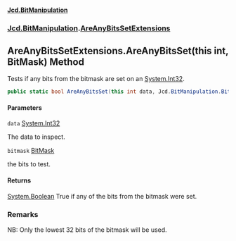 #### [Jcd.BitManipulation](index.md 'index')
### [Jcd.BitManipulation](Jcd.BitManipulation.md 'Jcd.BitManipulation').[AreAnyBitsSetExtensions](Jcd.BitManipulation.AreAnyBitsSetExtensions.md 'Jcd.BitManipulation.AreAnyBitsSetExtensions')

## AreAnyBitsSetExtensions.AreAnyBitsSet(this int, BitMask) Method

Tests if any bits from the bitmask are set on
an [System.Int32](https://docs.microsoft.com/en-us/dotnet/api/System.Int32 'System.Int32').

```csharp
public static bool AreAnyBitsSet(this int data, Jcd.BitManipulation.BitMask bitmask);
```
#### Parameters

<a name='Jcd.BitManipulation.AreAnyBitsSetExtensions.AreAnyBitsSet(thisint,Jcd.BitManipulation.BitMask).data'></a>

`data` [System.Int32](https://docs.microsoft.com/en-us/dotnet/api/System.Int32 'System.Int32')

The data to inspect.

<a name='Jcd.BitManipulation.AreAnyBitsSetExtensions.AreAnyBitsSet(thisint,Jcd.BitManipulation.BitMask).bitmask'></a>

`bitmask` [BitMask](Jcd.BitManipulation.BitMask.md 'Jcd.BitManipulation.BitMask')

the bits to test.

#### Returns

[System.Boolean](https://docs.microsoft.com/en-us/dotnet/api/System.Boolean 'System.Boolean')
True if any of the bits from the bitmask were set.

### Remarks
NB: Only the lowest 32 bits of the bitmask will be used.